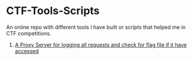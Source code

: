 # CTF-Tools-Scripts
An online repo with different tools I have built or scripts that helped me in CTF competitions.


1. [A Proxy Server for logging all requests and check for flag file if it have accessed](www.google.com)
